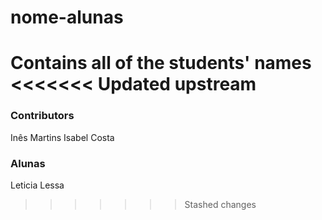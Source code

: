 # nome-alunas
Contains all of the students' names
<<<<<<< Updated upstream
=======

### Contributors
Inês Martins
Isabel Costa

### Alunas 

Leticia Lessa
>>>>>>> Stashed changes
